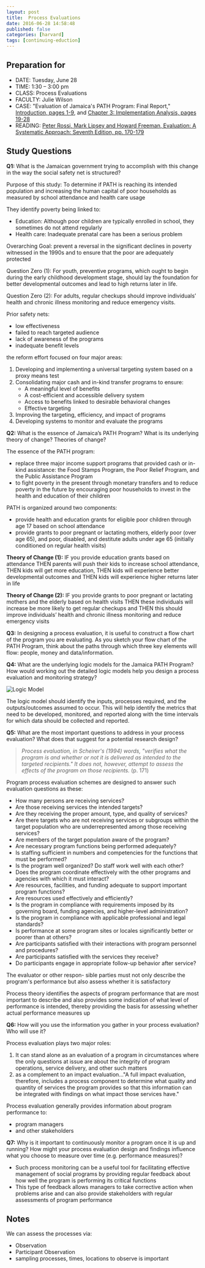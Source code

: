 ```yaml
---
layout: post
title:  Process Evaluations
date: 2016-06-28 14:58:48
published: false
categories: [harvard]
tags: [continuing-eduction]
---
```




## Preparation for

- DATE: Tuesday, June 28
- TIME: 1:30 – 3:00 pm
- CLASS: Process Evaluations
- FACULTY: Julie Wilson
- CASE: "Evaluation of Jamaica's PATH Program: Final Report," [Introduction, pages 1-9](https://www.dropbox.com/s/ia64c1l8ldjz2hp/Reading%20-%20Wilson_Evaluation%20of%20Jamaicas%20PATH%20Program%20Final%20Report_Introduction.pdf?dl=0), and [Chapter 3: Implementation Analysis, pages 19-28](https://www.dropbox.com/s/s7eqjh6b1vmt0uy/Reading%20-%20Wilson_Evaluation%20of%20Jamaicas%20PATH%20Program%20Final%20Report_Ch%203.pdf?dl=0)
- READING: [Peter Rossi, Mark Lipsey and Howard Freeman, Evaluation: A Systematic Approach: Seventh Edition, pp. 170-179](https://www.dropbox.com/s/tjgahvx4p8kwl65/Reading%20-%20Wilson_Evaluation%20A%20Systemic%20Approach.pdf?dl=0)

## Study Questions

**Q1:** What is the Jamaican government trying to accomplish with this change in the way the social safety net is structured?  

Purpose of this study: To determine if PATH is reaching its intended population and increasing the human capital of poor households as measured by school attendance and health care usage

They identify poverty being linked to:

- Education: Although poor children are typically enrolled in school, they sometimes do not attend regularly
- Health care: Inadequate prenatal care has been a serious problem

Overarching Goal: prevent a reversal in the significant declines in poverty witnessed in the 1990s and to ensure that the poor are adequately protected

Question Zero (1): For youth, preventive programs, which ought to begin during the early childhood development stage, should lay the foundation for better developmental outcomes and lead to high returns later in life. 

Question Zero (2): For adults, regular checkups should improve individuals’ health and chronic illness monitoring and reduce emergency visits.

Prior safety nets:

- low effectiveness
- failed to reach targeted audience
- lack of awareness of the programs
- inadequate benefit levels

the reform effort focused on four major areas:

1. Developing and implementing a universal targeting system based on a proxy means test
2. Consolidating major cash and in-kind transfer programs to ensure:
   - A meaningful level of benefits
   - A cost-efficient and accessible delivery system
   - Access to benefits linked to desirable behavioral changes
   - Effective targeting
3. Improving the targeting, efficiency, and impact of programs
4. Developing systems to monitor and evaluate the programs

**Q2:** What is the essence of Jamaica’s PATH Program?  What is its underlying theory of change? Theories of change?

The essence of the PATH program:

- replace three major income support programs that provided cash or in-kind assistance: the Food Stamps Program, the Poor Relief Program, and the Public Assistance Program
- to fight poverty in the present through monetary transfers and to reduce poverty in the future by encouraging poor households to invest in the health and education of their children

PATH is organized around two components:

- provide health and education grants for eligible poor children through age 17 based on school attendance
- provide grants to poor pregnant or lactating mothers, elderly poor (over age 65), and poor, disabled, and destitute adults under age 65 (initially conditioned on regular health visits)


**Theory of Change (1):** IF you provide education grants based on attendance THEN parents will push their kids to increase school attendance, THEN kids will get more education, THEN kids will experience better developmental outcomes and THEN kids will experience higher returns later in life

**Theory of Change (2):** IF you provide grants to poor pregnant or lactating mothers and the elderly based on health visits THEN these individuals will increase be more likely to get regular checkups and THEN this should improve individuals’ health and chronic illness monitoring and reduce emergency visits


**Q3:** In designing a process evaluation, it is useful to construct a flow chart of the program you are evaluating.   As you sketch your flow chart of the PATH Program, think about the paths through which three key elements will flow:  people, money and data/information.  


**Q4:** What are the underlying logic models for the Jamaica PATH Program?  How would working out the detailed logic models help you design a process evaluation and monitoring strategy?

<img src="http://bradleyboehmke.github.io/public/images/harvard/Logic_Model.png" title="Logic Model" alt="Logic Model" style="display: block; margin: auto;" />

The logic model should identify the inputs, processes required, and the outputs/outcomes assumed to occur.  This will help identify the metrics that need to be developed, monitored, and reported along with the time intervals for which data should be collected and reported.


**Q5:** What are the most important questions to address in your process evaluation?  What does that suggest for a potential research design?

> *Process evaluation, in Scheirer's (1994) words, "verifies what the program is and whether or not it is delivered as intended to the targeted recipients." It does not, however, attempt to assess the effects of the program on those recipients.* (p. 171)

Program process evaluation schemes are designed to answer such evaluation questions as these:

- How many persons are receiving services?
- Are those receiving services the intended targets?
- Are they receiving the proper amount, type, and quality of services?
- Are there targets who are not receiving services or subgroups within the target population who are underrepresented among those receiving services?
- Are members of the target population aware of the program?
- Are necessary program functions being performed adequately?
- Is staffing sufficient in numbers and competencies for the functions that must be performed?
- Is the program well organized? Do staff work well with each other?
- Does the program coordinate effectively with the other programs and agencies with which it must interact?
- Are resources, facilities, and funding adequate to support important program functions?
- Are resources used effectively and efficiently?
- Is the program in compliance with requirements imposed by its governing board, funding agencies, and higher-level administration?
- Is the program in compliance with applicable professional and legal standards?
- Is performance at some program sites or locales significantly better or poorer than
at others?
- Are participants satisfied with their interactions with program personnel and procedures?
- Are participants satisfied with the services they receive?
- Do participants engage in appropriate follow-up behavior after service?

The evaluator or other respon- sible parties must not only describe the program's performance but also assess whether it is satisfactory

Process theory identifies the aspects of program performance that are most important to describe and also provides some indication of what level of performance is intended, thereby providing the basis for assessing whether actual performance measures up


**Q6:** How will you use the information you gather in your process evaluation?  Who will use it?

Process evaluation plays two major roles:

1. It can stand alone as an evaluation of a program in circumstances where the only questions at issue are about the integrity of program operations, service delivery, and other such matters
2. as a complement to an impact evaluation..."A full impact evaluation, therefore, includes a process component to determine what quality and quantity of services the program provides so that this information can be integrated with findings on what impact those services have."

Process evaluation generally provides information about program performance to:

- program managers 
- and other stakeholders


**Q7:** Why is it important to continuously monitor a program once it is up and running? How might your process evaluation design and findings influence what you choose to measure over time (e.g. performance measures)?

- Such process monitoring can be a useful tool for facilitating effective management of social programs by providing regular feedback about how well the program is performing its critical functions
- This type of feedback allows managers to take corrective action when problems arise and can also provide stakeholders with regular assessments of program performance


## Notes

We can assess the processes via:

- Observation
- Participant Observation
- sampling processes, times, locations to observe is important












